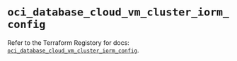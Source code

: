 # `oci_database_cloud_vm_cluster_iorm_config`

Refer to the Terraform Registory for docs: [`oci_database_cloud_vm_cluster_iorm_config`](https://registry.terraform.io/providers/oracle/oci/6.18.0/docs/resources/database_cloud_vm_cluster_iorm_config).
